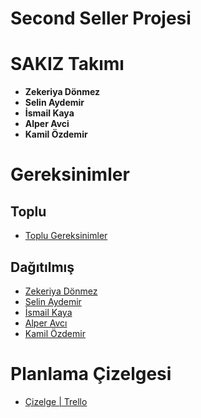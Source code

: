# Second Seller Projesi
# SAKIZ Takımı
*   **Zekeriya Dönmez**
*   **Selin Aydemir**
*   **İsmail Kaya**
*   **Alper Avci**
*   **Kamil Özdemir**

# Gereksinimler

## Toplu

* [Toplu Gereksinimler](https://docs.google.com/document/d/1N8lFLVW_QsM5EvsIZXxgdqkuHhha9_1a/edit?usp=sharing&ouid=102161627059726115996&rtpof=true&sd=true)

## Dağıtılmış
* [Zekeriya Dönmez](./gereksinimler/zekeriya_donmez_gereksinimler.md)
* [Selin Aydemir](./gereksinimler/selin_aydemir_gereksinimler.md)
* [İsmail Kaya](./gereksinimler/ismail_kaya_gereksinimler.md)
* [Alper Avcı](./gereksinimler/alper_avci_gereksinimler.md)
* [Kamil Özdemir](./gereksinimler/kamil_ozdemir_gereksinimler.md)

# Planlama Çizelgesi

* [Çizelge | Trello](https://trello.com/invite/b/ENIJ4ZpO/ATTI01f9e93770f2e1de38fa88ae877f596f9C7B51DD/second-seller-project)


